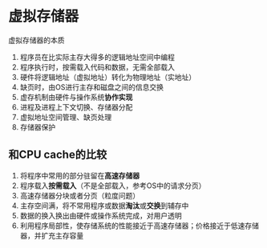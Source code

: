 # 虚拟存储器

虚拟存储器的本质

1. 程序员在比实际主存大得多的逻辑地址空间中编程
2. 程序执行时，按需载入代码和数据，无需全部载入
3. 硬件将逻辑地址（虚拟地址）转化为物理地址（实地址）
4. 缺页时，由OS进行主存和磁盘之间的信息交换
5. 虚存机制由硬件与操作系统**协作实现**
6. 进程及进程上下文切换、存储器分配
7. 虚拟地址空间管理、缺页处理
8. 存储器保护

## 和CPU cache的比较

1. 将程序中常用的部分驻留在**高速存储器**
2. 程序载入**按需载入**（不是全部载入，参考OS中的请求分页）
3. 高速存储器分块或者分页（粒度问题）
4. 主存空间满，将不常用程序或数据**淘汰**或**交换**到辅存中
5. 数据的换入换出由硬件或操作系统完成，对用户透明
6. 利用程序局部性，使存储系统的性能接近于高速存储器；价格接近于低速存储器，并扩充主存容量

